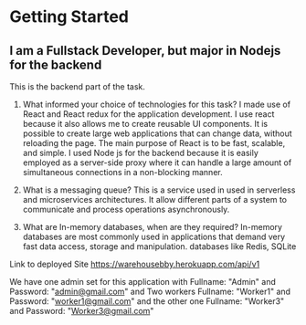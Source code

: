 # Getting Started 
## I am a Fullstack Developer, but major in Nodejs for the backend

This is the backend part of the task.

1. What informed your choice of technologies for this task?
    I made use of React and React redux for the application development. I use react because it also allows me to create reusable UI components. It is possible to create large web applications that can change data, without reloading the page. The main purpose of React is to be fast, scalable, and simple.
    I used Node js for the backend because it is easily employed as a server-side proxy where it can handle a large amount of simultaneous connections in a non-blocking manner. 

2. What is a messaging queue?
    This is a service used in used in serverless and microservices architectures. It allow different parts of a system to communicate and process operations asynchronously.

3. What are In-memory databases, when are they required?
    In-memory databases are most commonly used in applications that demand very fast data access, storage and manipulation. databases like Redis, SQLite

Link to deployed Site https://warehousebby.herokuapp.com/api/v1

We have one admin set for this application with Fullname: "Admin" and Password: "admin@gmail.com" and Two workers Fullname: "Worker1" and Password: "worker1@gmail.com" and the other one Fullname: "Worker3" and Password: "Worker3@gmail.com"
